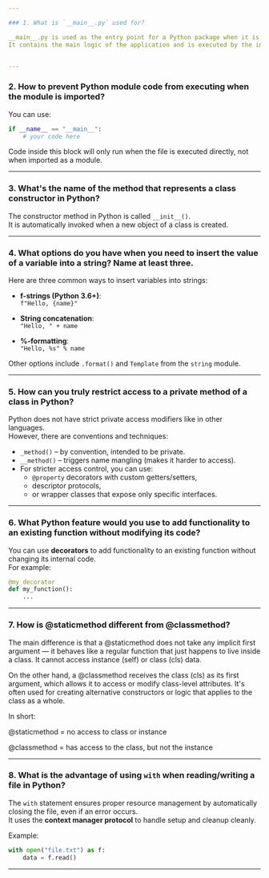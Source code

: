 ```yaml
---

### 1. What is `__main__.py` used for?

__main__.py is used as the entry point for a Python package when it is executed as a script using `python -m package_name`.  
It contains the main logic of the application and is executed by the interpreter when the package is run.


---
```


### 2. How to prevent Python module code from executing when the module is imported?

You can use:

```python
if __name__ == "__main__":
    # your code here
```

Code inside this block will only run when the file is executed directly, not when imported as a module.

---

### 3. What's the name of the method that represents a class constructor in Python?

The constructor method in Python is called `__init__()`.  
It is automatically invoked when a new object of a class is created.

---

### 4. What options do you have when you need to insert the value of a variable into a string? Name at least three.

Here are three common ways to insert variables into strings:

- **f-strings (Python 3.6+)**:  
  `f"Hello, {name}"`

- **String concatenation**:  
  `"Hello, " + name`

- **%-formatting**:  
  `"Hello, %s" % name`

Other options include `.format()` and `Template` from the `string` module.

---

### 5. How can you truly restrict access to a private method of a class in Python?

Python does not have strict private access modifiers like in other languages.  
However, there are conventions and techniques:

- `_method()` – by convention, intended to be private.
- `__method()` – triggers name mangling (makes it harder to access).
- For stricter access control, you can use:
  - `@property` decorators with custom getters/setters,
  - descriptor protocols,
  - or wrapper classes that expose only specific interfaces.

---


### 6. What Python feature would you use to add functionality to an existing function without modifying its code?

You can use **decorators** to add functionality to an existing function without changing its internal code.  
For example:

```python
@my_decorator
def my_function():
    ...
```

---

### 7. How is @staticmethod different from @classmethod?

The main difference is that a @staticmethod does not take any implicit first argument — it behaves like a regular function that just happens to live inside a class. It cannot access instance (self) or class (cls) data.

On the other hand, a @classmethod receives the class (cls) as its first argument, which allows it to access or modify class-level attributes. It's often used for creating alternative constructors or logic that applies to the class as a whole.

In short:

@staticmethod = no access to class or instance

@classmethod = has access to the class, but not the instance

---


### 8. What is the advantage of using `with` when reading/writing a file in Python?

The `with` statement ensures proper resource management by automatically closing the file, even if an error occurs.  
It uses the **context manager protocol** to handle setup and cleanup cleanly.

Example:

```python
with open("file.txt") as f:
    data = f.read()
```

---